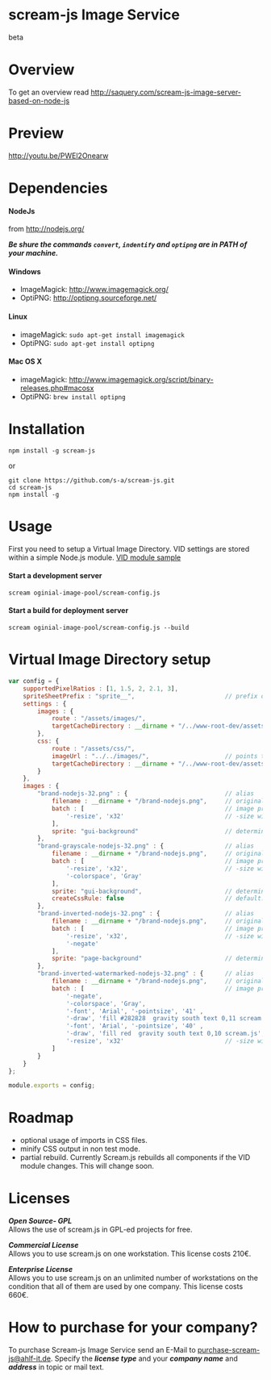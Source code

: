 scream-js Image Service 
======================
 
beta

Overview
========

To get an overview read http://saquery.com/scream-js-image-server-based-on-node-js

Preview
========
 http://youtu.be/PWEl2Onearw


Dependencies
============

#### NodeJs  
from http://nodejs.org/

***Be shure the commands `convert`, `indentify` and `optipng` are in PATH of your machine.***

#### Windows
- ImageMagick: 	<http://www.imagemagick.org/> 
- OptiPNG: 		<http://optipng.sourceforge.net/> 

#### Linux  
- imageMagick: 	`sudo apt-get install imagemagick`
- OptiPNG: 		`sudo apt-get install optipng`

#### Mac OS X
- imageMagick: 	<http://www.imagemagick.org/script/binary-releases.php#macosx>
- OptiPNG: 		`brew install optipng`


Installation
============

`npm install -g scream-js`

or  

`git clone https://github.com/s-a/scream-js.git`  
`cd scream-js`   
`npm install -g`  

Usage
=====

First you need to setup a Virtual Image Directory. VID settings are stored within a simple Node.js module.
[VID module sample](https://github.com/s-a/scream-js/blob/master/oginial-image-pool/scream-config.js)

#### Start a development server  
`scream oginial-image-pool/scream-config.js`

#### Start a build for deployment server  
`scream oginial-image-pool/scream-config.js --build`

Virtual Image Directory setup
=============================
```javascript
var config = {
	supportedPixelRatios : [1, 1.5, 2, 2.1, 3],
	spriteSheetPrefix : "sprite__",							// prefix of spritesheet filenames and classnames
	settings : {
		images : {
			route : "/assets/images/",
			targetCacheDirectory : __dirname + "/../www-root-dev/assets/images"
		},
		css: {
			route : "/assets/css/",
			imageUrl : "../../images/",						// points to the target url of image directory. In this case relative to "/assets/css/{pixelResolution}"
			targetCacheDirectory : __dirname + "/../www-root-dev/assets/css"
		}
	},
	images : {
		"brand-nodejs-32.png" : {							// alias
			filename : __dirname + "/brand-nodejs.png",		// original filename
			batch : [										// image processing shell scripts with paramters
				'-resize', 'x32'							// -size width[xheight][+offset]
			],
			sprite: "gui-background"						// determines if the image should be included within specified sprite sheet
		},
		"brand-grayscale-nodejs-32.png" : {					// alias
			filename : __dirname + "/brand-nodejs.png",		// original filename
			batch : [										// image processing shell scripts with paramters
				'-resize', 'x32',							// -size width[xheight][+offset]
				'-colorspace', 'Gray'
			],
			sprite: "gui-background",						// determines if the image should be included within specified sprite sheet
			createCssRule: false							// default: true. Determines if scream-js should create a css rule for background-image
		},
		"brand-inverted-nodejs-32.png" : {					// alias
			filename : __dirname + "/brand-nodejs.png",		// original filename
			batch : [										// image processing shell scripts with paramters
				'-resize', 'x32',							// -size width[xheight][+offset]
				'-negate'
			],
			sprite: "page-background"						// determines if the image should be included within specified sprite sheet
		},
		"brand-inverted-watermarked-nodejs-32.png" : {		// alias
			filename : __dirname + "/brand-nodejs.png",		// original filename
			batch : [										// image processing shell scripts with paramters
				'-negate',
				'-colorspace', 'Gray',
				'-font', 'Arial', '-pointsize', '41' ,
				'-draw', 'fill #282828  gravity south text 0,11 scream.js',
				'-font', 'Arial', '-pointsize', '40' ,
				'-draw', 'fill red  gravity south text 0,10 scream.js',
				'-resize', 'x32'							// -size width[xheight][+offset] 
			]
		}
	}
};

module.exports = config;
```

Roadmap
=======
- optional usage of imports in CSS files.
- minify CSS output in non test mode.
- partial rebuild.
Currently Scream.js rebuilds all components if the VID module changes. This will change soon.


Licenses
========

***Open Source- GPL***  
Allows the use of scream.js in GPL-ed projects for free. 

***Commercial License***  
Allows you to use scream.js on one workstation. 
This license costs 210€. 

***Enterprise License***  
Allows you to use scream.js on an unlimited number of workstations 
on the condition that all of them are used by one company. 
This license costs 660€.  

How to purchase for your company?
=================================
To purchase Scream-js Image Service send an E-Mail to purchase-scream-js@ahlf-it.de. Specify the ***license type*** and your ***company name*** and ***address*** in topic or mail text.
